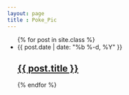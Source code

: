 ```yaml
---
layout: page
title : Poke_Pic
---
```



<ul class="post-list">
    {% for post in site.class %}
    <li>
    <span class="post-meta">{{ post.date | date: "%b %-d, %Y" }}</span>
    <h2>
    <a class="post-link" href="{{ post.url | prepend: site.baseurl }}">{{ post.title }}</a>
    </h2>
    </li>
    {% endfor %}
</ul>       
